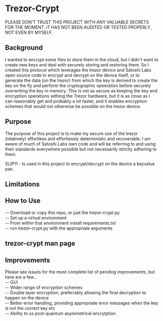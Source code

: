 # Trezor-Crypt  
  
PLEASE DON'T TRUST THIS PROJECT WITH ANY VALUABLE SECRETS FOR THE MOMENT. iT HAS NOT BEEN AUDITED OR TESTED PROPERLY, NOT EVEN BY MYSELF.

## Background  
  
I wanted to encrypt some files to store them in the cloud, but I didn't want to create new keys and deal with securely storing and restoring them. So I created this protocol which leverages the trezor device and Satoshi Labs open source code to encrypt and decrypt on the device itself, or to generate the data (on the trezor) from which the key is derived to create the key on the fly and perform the cryptographic opeeration before securely overwriting the key in memory. This is not as secure as keeping the key and encryption operations withing the Trezor hardware, but it is as close as I can reasonably get and probably a lot faster, and it enables encryption schemes that would not otherwise be possible on the trezor device.
  
## Purpose  

The purpose of this project is to make my secure use of the trezor (relatively) effortless and effortlessly deterministic and recoverable. I am aware of much of Satoshi Labs own code and will be referring to and using their standards everywhere possible but not necessarily strictly adhering to them. 

SLIP11 - Is used in this project to encrypt/decrypt on the device a keyvalue pair.
  
## Limitations  
  

## How to Use  
  
-- Download or copy this repo, or just the trezor-crypt.py  
-- Set up a virtual environment  
-- From within that environment install requirements.txt  
-- run trezor-crypt.py with the appropriate arguments  
  
## trezor-crypt man page  
  

## Improvements  
  
Please see issues for the most complete list of pending improvements, but here are a few...  
-- GUI  
-- Wider range of encryption schemes  
-- Double layer encryption, preferrably allowing the final decryption to happen on the device  
-- Better error handling, providing appropriate error messages when the key is not the correct key etc  
-- Ability to us post-quantum asymmetrical encrytption  
